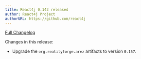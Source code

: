```yaml
---
title: React4j 0.143 released
author: React4j Project
authorURL: https://github.com/react4j
---
```


[Full Changelog](https://github.com/react4j/react4j/compare/v0.142...v0.143)

Changes in this release:

* Upgrade the `org.realityforge.arez` artifacts to version `0.157`.
